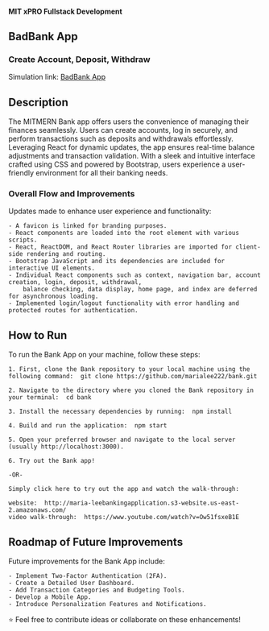 #### MIT xPRO Fullstack Development
## BadBank App
### Create Account, Deposit, Withdraw
Simulation link: [BadBank App](http://maria-leebankingapplication.s3-website.us-east-2.amazonaws.com/
)

## Description 
The MITMERN Bank app offers users the convenience of managing their finances seamlessly. Users can create accounts, log in securely, and perform transactions such as deposits and withdrawals effortlessly. Leveraging React for dynamic updates, the app ensures real-time balance adjustments and transaction validation. With a sleek and intuitive interface crafted using CSS and powered by Bootstrap, users experience a user-friendly environment for all their banking needs.

###


### Overall Flow and Improvements
Updates made to enhance user experience and functionality: 

	- A favicon is linked for branding purposes.
	- React components are loaded into the root element with various scripts.
	- React, ReactDOM, and React Router libraries are imported for client-side rendering and routing.
	- Bootstrap JavaScript and its dependencies are included for interactive UI elements.
	- Individual React components such as context, navigation bar, account creation, login, deposit, withdrawal, 
 		balance checking, data display, home page, and index are deferred for asynchronous loading.
	- Implemented login/logout functionality with error handling and protected routes for authentication.

## How to Run
To run the Bank App on your machine, follow these steps: 

	1. First, clone the Bank repository to your local machine using the following command:  git clone https://github.com/marialee222/bank.git 
	
	2. Navigate to the directory where you cloned the Bank repository in your terminal:  cd bank
	 
	3. Install the necessary dependencies by running:  npm install 
	
	4. Build and run the application:  npm start 
	
	5. Open your preferred browser and navigate to the local server (usually http://localhost:3000).
	
	6. Try out the Bank app!

	-OR-
	
	Simply click here to try out the app and watch the walk-through:
	
	website:  http://maria-leebankingapplication.s3-website.us-east-2.amazonaws.com/
	video walk-through:  https://www.youtube.com/watch?v=Ow51fsxeB1E

## Roadmap of Future Improvements
Future improvements for the Bank App include:

	- Implement Two-Factor Authentication (2FA).
	- Create a Detailed User Dashboard.
	- Add Transaction Categories and Budgeting Tools.
	- Develop a Mobile App.
	- Introduce Personalization Features and Notifications.
   
:star: Feel free to contribute ideas or collaborate on these enhancements!
